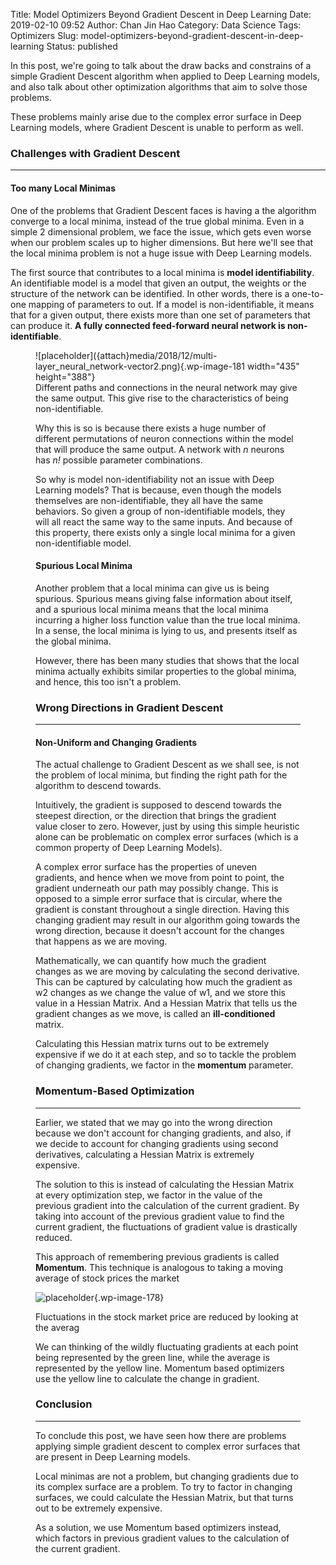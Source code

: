Title: Model Optimizers Beyond Gradient Descent in Deep Learning
Date: 2019-02-10 09:52
Author: Chan Jin Hao
Category: Data Science
Tags: Optimizers
Slug: model-optimizers-beyond-gradient-descent-in-deep-learning
Status: published



In this post, we're going to talk about the draw backs and constrains of a simple Gradient Descent algorithm when applied to Deep Learning models, and also talk about other optimization algorithms that aim to solve those problems.





These problems mainly arise due to the complex error surface in Deep Learning models, where Gradient Descent is unable to perform as well.  



<!-- wp:heading {"level":3} -->

### Challenges with Gradient Descent  





------------------------------------------------------------------------




<!-- wp:heading {"level":4} -->

#### Too many Local Minimas  





One of the problems that Gradient Descent faces is having a the algorithm converge to a local minima, instead of the true global minima. Even in a simple 2 dimensional problem, we face the issue, which gets even worse when our problem scales up to higher dimensions. But here we'll see that the local minima problem is not a huge issue with Deep Learning models.  





The first source that contributes to a local minima is **model identifiability**. An identifiable model is a model that given an output, the weights or the structure of the network can be identified. In other words, there is a one-to-one mapping of parameters to out. If a model is non-identifiable, it means that for a given output, there exists more than one set of parameters that can produce it. **A fully connected feed-forward neural network is non-identifiable**.



<!-- wp:image {"id":181,"width":435,"height":388} -->

<figure class="wp-block-image is-resized">
![placeholder]({attach}media/2018/12/multi-layer_neural_network-vector2.png){.wp-image-181 width="435" height="388"}  

<figcaption>
Different paths and connections in the neural network may give the same output. This give rise to the characteristics of being non-identifiable.

</figcaption>





Why this is so is because there exists a huge number of different permutations of neuron connections within the model that will produce the same output. A network with *n* neurons has *n!* possible parameter combinations.





So why is model non-identifiability not an issue with Deep Learning models? That is because, even though the models themselves are non-identifiable, they all have the same behaviors. So given a group of non-identifiable models, they will all react the same way to the same inputs. And because of this property, there exists only a single local minima for a given non-identifiable model.



<!-- wp:heading {"level":4} -->

#### Spurious Local Minima  





Another problem that a local minima can give us is being spurious. Spurious means giving false information about itself, and a spurious local minima means that the local minima incurring a higher loss function value than the true local minima. In a sense, the local minima is lying to us, and presents itself as the global minima.





However, there has been many studies that shows that the local minima actually exhibits similar properties to the global minima, and hence, this too isn't a problem.



<!-- wp:heading {"level":3} -->

### Wrong Directions in Gradient Descent





------------------------------------------------------------------------




<!-- wp:heading {"level":4} -->

#### Non-Uniform and Changing Gradients  





The actual challenge to Gradient Descent as we shall see, is not the problem of local minima, but finding the right path for the algorithm to descend towards.





Intuitively, the gradient is supposed to descend towards the steepest direction, or the direction that brings the gradient value closer to zero. However, just by using this simple heuristic alone can be problematic on complex error surfaces (which is a common property of Deep Learning Models).





A complex error surface has the properties of uneven gradients, and hence when we move from point to point, the gradient underneath our path may possibly change. This is opposed to a simple error surface that is circular, where the gradient is constant throughout a single direction. Having this changing gradient may result in our algorithm going towards the wrong direction, because it doesn't account for the changes that happens as we are moving.  





Mathematically, we can quantify how much the gradient changes as we are moving by calculating the second derivative. This can be captured by calculating how much the gradient as w2 changes as we change the value of w1, and we store this value in a Hessian Matrix. And a Hessian Matrix that tells us the gradient changes as we move, is called an **ill-conditioned** matrix.





Calculating this Hessian matrix turns out to be extremely expensive if we do it at each step, and so to tackle the problem of changing gradients, we factor in the **momentum** parameter.  



<!-- wp:heading {"level":3} -->

### Momentum-Based Optimization  





------------------------------------------------------------------------






Earlier, we stated that we may go into the wrong direction because we don't account for changing gradients, and also, if we decide to account for changing gradients using second derivatives, calculating a Hessian Matrix is extremely expensive.





The solution to this is instead of calculating the Hessian Matrix at every optimization step, we factor in the value of the previous gradient into the calculation of the current gradient. By taking into account of the previous gradient value to find the current gradient, the fluctuations of gradient value is drastically reduced.





This approach of remembering previous gradients is called **Momentum**. This technique is analogous to taking a moving average of stock prices the market  



<!-- wp:image {"id":178} -->


![placeholder]({attach}media/2018/12/movingaverage.gif){.wp-image-178}  

<figcaption>
Fluctuations in the stock market price are reduced by looking at the averag

</figcaption>





We can thinking of the wildly fluctuating gradients at each point being represented by the green line, while the average is represented by the yellow line. Momentum based optimizers use the yellow line to calculate the change in gradient.  
  



<!-- wp:heading {"level":3} -->

### Conclusion





------------------------------------------------------------------------






To conclude this post, we have seen how there are problems applying simple gradient descent to complex error surfaces that are present in Deep Learning models.





Local minimas are not a problem, but changing gradients due to its complex surface are a problem. To try to factor in changing surfaces, we could calculate the Hessian Matrix, but that turns out to be extremely expensive.





As a solution, we use Momentum based optimizers instead, which factors in previous gradient values to the calculation of the current gradient.  


